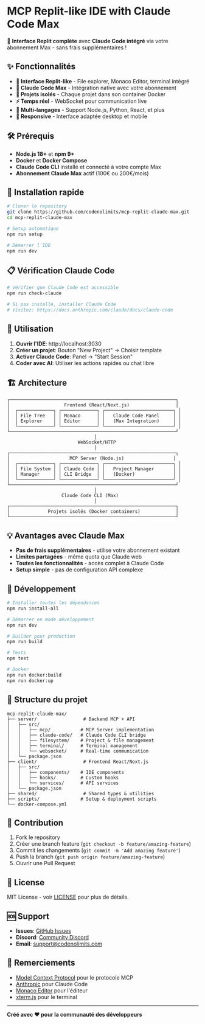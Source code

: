 # MCP Replit-like IDE with Claude Code Max

🚀 **Interface Replit complète** avec **Claude Code intégré** via votre abonnement Max - sans frais supplémentaires !

## ✨ Fonctionnalités

- **🎨 Interface Replit-like** - File explorer, Monaco Editor, terminal intégré
- **🤖 Claude Code Max** - Intégration native avec votre abonnement
- **🐳 Projets isolés** - Chaque projet dans son container Docker
- **⚡ Temps réel** - WebSocket pour communication live
- **🔧 Multi-langages** - Support Node.js, Python, React, et plus
- **📱 Responsive** - Interface adaptée desktop et mobile

## 🛠️ Prérequis

- **Node.js 18+** et **npm 9+**
- **Docker** et **Docker Compose**
- **Claude Code CLI** installé et connecté à votre compte Max
- **Abonnement Claude Max** actif (100€ ou 200€/mois)

## 🚀 Installation rapide

```bash
# Cloner le repository
git clone https://github.com/codenolimits/mcp-replit-claude-max.git
cd mcp-replit-claude-max

# Setup automatique
npm run setup

# Démarrer l'IDE
npm run dev
```

## 📋 Vérification Claude Code

```bash
# Vérifier que Claude Code est accessible
npm run check-claude

# Si pas installé, installer Claude Code
# Visitez: https://docs.anthropic.com/claude/docs/claude-code
```

## 🎯 Utilisation

1. **Ouvrir l'IDE**: http://localhost:3030
2. **Créer un projet**: Bouton "New Project" → Choisir template
3. **Activer Claude Code**: Panel → "Start Session"
4. **Coder avec AI**: Utiliser les actions rapides ou chat libre

## 🏗️ Architecture

```
┌─────────────────────────────────────────────────────────────┐
│                    Frontend (React/Next.js)                 │
│  ┌─────────────┐ ┌─────────────┐ ┌─────────────────────────┐ │
│  │ File Tree   │ │ Monaco      │ │   Claude Code Panel     │ │
│  │ Explorer    │ │ Editor      │ │   (Max Integration)     │ │
│  └─────────────┘ └─────────────┘ └─────────────────────────┘ │
└─────────────────────────────────────────────────────────────┘
                                │
                          WebSocket/HTTP
                                │
┌─────────────────────────────────────────────────────────────┐
│                      MCP Server (Node.js)                  │
│  ┌─────────────┐ ┌─────────────┐ ┌─────────────────────────┐ │
│  │ File System │ │ Claude Code │ │   Project Manager       │ │
│  │ Manager     │ │ CLI Bridge  │ │   (Docker)              │ │
│  └─────────────┘ └─────────────┘ └─────────────────────────┘ │
└─────────────────────────────────────────────────────────────┘
                                │
                    Claude Code CLI (Max)
                                │
┌─────────────────────────────────────────────────────────────┐
│              Projets isolés (Docker containers)             │
└─────────────────────────────────────────────────────────────┘
```

## 💡 Avantages avec Claude Max

- **Pas de frais supplémentaires** - utilise votre abonnement existant
- **Limites partagées** - même quota que Claude web
- **Toutes les fonctionnalités** - accès complet à Claude Code
- **Setup simple** - pas de configuration API complexe

## 🔧 Développement

```bash
# Installer toutes les dépendances
npm run install-all

# Démarrer en mode développement
npm run dev

# Builder pour production
npm run build

# Tests
npm test

# Docker
npm run docker:build
npm run docker:up
```

## 📁 Structure du projet

```
mcp-replit-claude-max/
├── server/                 # Backend MCP + API
│   ├── src/
│   │   ├── mcp/           # MCP Server implementation
│   │   ├── claude-code/   # Claude Code CLI bridge
│   │   ├── filesystem/    # Project & file management
│   │   ├── terminal/      # Terminal management
│   │   └── websocket/     # Real-time communication
│   └── package.json
├── client/                 # Frontend React/Next.js
│   ├── src/
│   │   ├── components/    # IDE components
│   │   ├── hooks/         # Custom hooks
│   │   └── services/      # API services
│   └── package.json
├── shared/                 # Shared types & utilities
├── scripts/               # Setup & deployment scripts
└── docker-compose.yml
```

## 🤝 Contribution

1. Fork le repository
2. Créer une branch feature (`git checkout -b feature/amazing-feature`)
3. Commit les changements (`git commit -m 'Add amazing feature'`)
4. Push la branch (`git push origin feature/amazing-feature`)
5. Ouvrir une Pull Request

## 📄 License

MIT License - voir [LICENSE](LICENSE) pour plus de détails.

## 🆘 Support

- **Issues**: [GitHub Issues](https://github.com/codenolimits/mcp-replit-claude-max/issues)
- **Discord**: [Community Discord](https://discord.gg/your-server)
- **Email**: support@codenolimits.com

## 🎉 Remerciements

- [Model Context Protocol](https://modelcontextprotocol.io/) pour le protocole MCP
- [Anthropic](https://anthropic.com/) pour Claude Code
- [Monaco Editor](https://microsoft.github.io/monaco-editor/) pour l'éditeur
- [xterm.js](https://xtermjs.org/) pour le terminal

---

**Créé avec ❤️ pour la communauté des développeurs**